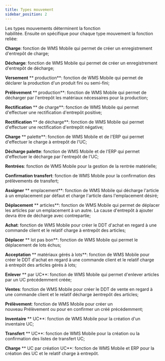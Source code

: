 ```yaml
---
title: Types mouvement
sidebar_position: 2
---
```


Les types mouvements déterminent la fonction habilitée. Ensuite on spécifique pour chaque type mouvement la fonction reliée:

**Charge**: fonction de WMS Mobile qui permet de créer un enregistrement d'entrepôt de charge;

**Décharge**: fonction de WMS Mobile qui permet de créer un enregistrement d'entrepôt de décharge;

**Versement** ** production**: fonction de WMS Mobile qui permet de déclarer la production d'un produit fini ou semi-fini;

**Prélèvement** ** production**: fonction de WMS Mobile qui permet de décharger par l'entrepôt les matériaux nécessaires pour la production;

**Rectification** ** de charge**: fonction de WMS Mobile qui permet d'effectuer une rectification d'entrepôt positive;

**Rectification** ** de décharge**: fonction de WMS Mobile qui permet d'effectuer une rectification d'entrepôt négative;

**Charge** ** palette**: fonction de WMS Mobile et de l'ERP qui permet d'effectuer le charge à entrepôt de l'UC;

**Décharge palette**: fonction de WMS Mobile et de l'ERP qui permet d'effectuer le décharge par l'entrepôt de l'UC;

**Rentrées**: fonction de WMS Mobile pour la gestion de la rentrée matérielle;

**Confirmation transfert**: fonction de WMS Mobile pour la confirmation des prélèvements de transfert;

**Assigner** ** emplacement**: fonction de WMS Mobile qui décharge l'article à un emplacement par défaut et charge l'article dans l'emplacement désiré;

**Déplacement** ** articles**: fonction de WMS Mobile qui permet de déplacer les articles par un emplacement à un autre. La cause d'entrepôt à ajouter devra être de décharge avec contrepartie;

**Achat**: fonction de WMS Mobile pour créer le DDT d'achat en regard à une commande client et le relatif charge à entrepôt des articles;

**Déplacer** ** lot pas bon**: fonction de WMS Mobile qui permet le déplacement de lots échus;

**Acceptation** ** matériaux gérés à lots**: fonction de WMS Mobile pour créer le DDT d'achat en regard à une commande client et le relatif charge à entrepôt des articles gérés à lots;

**Enlever** ** par UC**: fonction de WMS Mobile qui permet d'enlever articles par un UC précédemment créée;

**Ventes**: fonction de WMS Mobile pour créer le DDT de vente en regard à une commande client et le relatif décharge àentrepôt des articles;

**Prélèvement**: fonction de WMS Mobile pour créer un nouveau Prélèvement ou pour en confirmer un créé précédemment;

**Inventaire** ** UC**: fonction de WMS Mobile pour la création d'un inventaire UC;

**Transfert** ** UC**: fonction de WMS Mobile pour la création ou la confirmation des listes de transfert UC;

**Charge** ** UC par création UC**: fonction de WMS Mobile et ERP pour la création des UC et le relatif charge à entrepôt.






